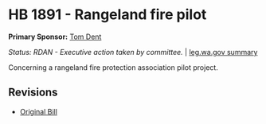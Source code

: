 # HB 1891 - Rangeland fire pilot
**Primary Sponsor:** [Tom Dent](/person/leg/tom.dent.md)

*Status: RDAN - Executive action taken by committee.* | [leg.wa.gov summary](https://app.leg.wa.gov/billsummary?BillNumber=1891&Year=2021)

Concerning a rangeland fire protection association pilot project.

## Revisions
* [Original Bill](1/)